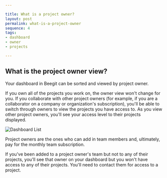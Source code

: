 ```yaml
---

title: What is a project owner?
layout: post
permalink: what-is-a-project-owner
sequence: 4
tags:
- dashboard
- owner
- projects

---
```

## What is the project owner view? 
Your dashboard in Beegit can be sorted and viewed by project owner. 

If you own all of the projects you work on, the owner view won't change for you. If you collaborate with other project owners (for example, if you are a collaborator on a company or organization's subscription), you'll be able to switch through owners to view the projects you have access to. As you view other project owners, you'll see your access level to their projects displayed. 

![Dashboard List](https://s3.amazonaws.com/beegit-images/helpImages/dashboard-list.png)

Project owners are the ones who can add in team members and, ultimately, pay for the monthly team subscription.

If you've been added to a project owner's team but not to any of their projects, you'll see that owner on your dashboard but you won't have access to any of their projects. You'll need to contact them for access to a project. 
